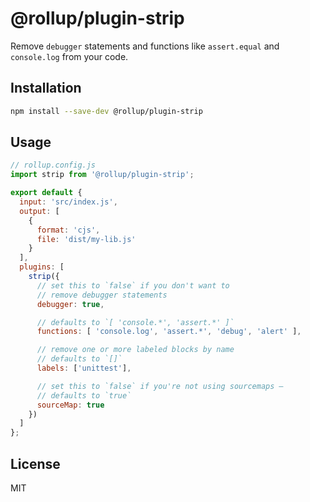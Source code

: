 # @rollup/plugin-strip

Remove `debugger` statements and functions like `assert.equal` and `console.log` from your code.


## Installation

```bash
npm install --save-dev @rollup/plugin-strip
```


## Usage

```js
// rollup.config.js
import strip from '@rollup/plugin-strip';

export default {
  input: 'src/index.js',
  output: [
    {
      format: 'cjs',
      file: 'dist/my-lib.js'
    }
  ],
  plugins: [
    strip({
      // set this to `false` if you don't want to
      // remove debugger statements
      debugger: true,

      // defaults to `[ 'console.*', 'assert.*' ]`
      functions: [ 'console.log', 'assert.*', 'debug', 'alert' ],

      // remove one or more labeled blocks by name
      // defaults to `[]`
      labels: ['unittest'],

      // set this to `false` if you're not using sourcemaps –
      // defaults to `true`
      sourceMap: true
    })
  ]
};
```


## License

MIT

